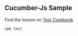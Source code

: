 Cucumber-Js Sample
---

Find the lesson on [Test Cookbook](https://www.testcookbook.com/book/javascript/cucumber-js.html)

```
npm test
```